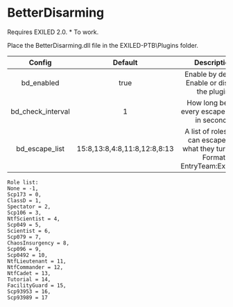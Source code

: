 # BetterDisarming

Requires EXILED 2.0. * To work.

Place the BetterDisarming.dll file in the EXILED-PTB\Plugins folder.

| Config        |  Default          | Description  |
| :-------------: | :-----:|:-----:|
| bd_enabled | true | Enable by default. Enable or disable the plugin. |
| bd_check_interval | 1 | How long before every escape check in seconds. |
| bd_escape_list | 15:8,13:8,4:8,11:8,12:8,8:13 | A list of roles who can escape and what they turn into. Format EntryTeam:ExitTeam |
    Role list:
    None = -1,
    Scp173 = 0,
    ClassD = 1,
    Spectator = 2,
    Scp106 = 3,
    NtfScientist = 4,
    Scp049 = 5,
    Scientist = 6,
    Scp079 = 7,
    ChaosInsurgency = 8,
    Scp096 = 9,
    Scp0492 = 10,
    NtfLieutenant = 11,
    NtfCommander = 12,
    NtfCadet = 13,
    Tutorial = 14,
    FacilityGuard = 15,
    Scp93953 = 16,
    Scp93989 = 17

